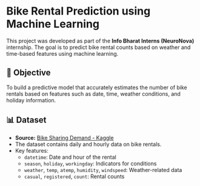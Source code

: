 # Bike Rental Prediction using Machine Learning
This project was developed as part of the **Info Bharat Interns (NeuroNova)** internship. The goal is to predict bike rental counts based on weather and time-based features using machine learning.
## 🎯 Objective

To build a predictive model that accurately estimates the number of bike rentals based on features such as date, time, weather conditions, and holiday information.

## 📊 Dataset

- **Source:** [Bike Sharing Demand - Kaggle](https://www.kaggle.com/c/bike-sharing-demand)
- The dataset contains daily and hourly data on bike rentals.
- Key features:
  - `datetime`: Date and hour of the rental
  - `season`, `holiday`, `workingday`: Indicators for conditions
  - `weather`, `temp`, `atemp`, `humidity`, `windspeed`: Weather-related data
  - `casual`, `registered`, `count`: Rental counts


